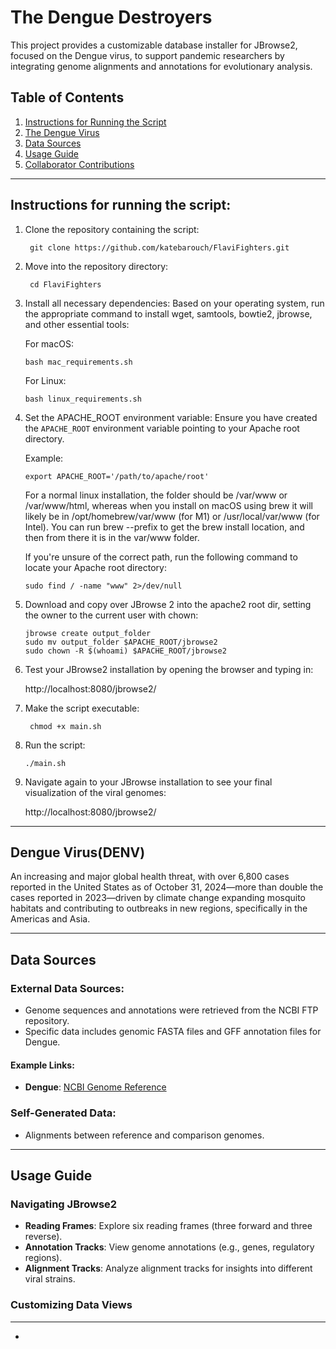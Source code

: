 # The Dengue Destroyers

This project provides a customizable database installer for JBrowse2, focused on the Dengue virus, to support pandemic researchers by integrating genome alignments and annotations for evolutionary analysis.

## **Table of Contents**
1. [Instructions for Running the Script](#instructions-for-running-the-script)
2. [The Dengue Virus](#Dengue-Virus(DENV))
3. [Data Sources](#data-sources)
4. [Usage Guide](#usage-guide)
5. [Collaborator Contributions](#collaborator-contributions)

---

## Instructions for running the script:

1. Clone the repository containing the script:
   
        git clone https://github.com/katebarouch/FlaviFighters.git

2. Move into the repository directory:

        cd FlaviFighters
   
4. Install all necessary dependencies:
   Based on your operating system, run the appropriate command to install wget, samtools, bowtie2, jbrowse, and other essential tools:

   For macOS:

       bash mac_requirements.sh
   For Linux:
   
       bash linux_requirements.sh

6. Set the APACHE_ROOT environment variable:
   Ensure you have created the `APACHE_ROOT` environment variable pointing to your Apache root directory.

      Example:
   
       export APACHE_ROOT='/path/to/apache/root'

   For a normal linux installation, the folder should be /var/www or /var/www/html, whereas when you install on macOS using brew it will likely be in /opt/homebrew/var/www (for M1) or /usr/local/var/www (for Intel). You can run brew --prefix to get the brew install location, and then from there it is in the var/www folder.

   If you're unsure of the correct path, run the following command to locate your Apache root directory:
   
       sudo find / -name "www" 2>/dev/null

7. Download and copy over JBrowse 2 into the apache2 root dir, setting the owner to the current user with chown:

       jbrowse create output_folder
       sudo mv output_folder $APACHE_ROOT/jbrowse2
       sudo chown -R $(whoami) $APACHE_ROOT/jbrowse2

8. Test your JBrowse2 installation by opening the browser and typing in:
   
      http://localhost:8080/jbrowse2/

9. Make the script executable:

        chmod +x main.sh

10. Run the script:

        ./main.sh

11. Navigate again to your JBrowse installation to see your final visualization of the viral genomes:

      http://localhost:8080/jbrowse2/

---

## Dengue Virus(DENV)

An increasing and major global health threat, with over 6,800 cases reported in the United States as of October 31, 2024—more than double the cases reported in 2023—driven by climate change expanding mosquito habitats and contributing to outbreaks in new regions, specifically in the Americas and Asia.

---

## **Data Sources**

### **External Data Sources**:
- Genome sequences and annotations were retrieved from the NCBI FTP repository.
- Specific data includes genomic FASTA files and GFF annotation files for Dengue.

#### **Example Links**:
- **Dengue**: [NCBI Genome Reference](https://ftp.ncbi.nlm.nih.gov/genomes/all/GCF/000/862/125/GCF_000862125.1_ViralProj15306/)

### **Self-Generated Data**:
- Alignments between reference and comparison genomes.

---

## **Usage Guide**

### **Navigating JBrowse2**
- **Reading Frames**: Explore six reading frames (three forward and three reverse).
- **Annotation Tracks**: View genome annotations (e.g., genes, regulatory regions).
- **Alignment Tracks**: Analyze alignment tracks for insights into different viral strains.

### **Customizing Data Views**


---


- 
